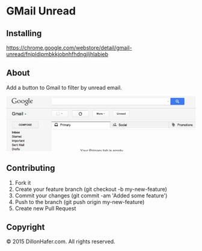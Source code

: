 # GMail Unread

## Installing

https://chrome.google.com/webstore/detail/gmail-unread/fnjpldipmbkkjobnhfhdngjljhlabieb

## About

Add a button to Gmail to filter by unread email.


![Gmail Unread](https://raw.githubusercontent.com/dillonhafer/gmail-unread/master/ScreenShot.png)

## Contributing
1. Fork it
2. Create your feature branch (git checkout -b my-new-feature)
3. Commit your changes (git commit -am 'Added some feature')
4. Push to the branch (git push origin my-new-feature)
5. Create new Pull Request

## Copyright

© 2015 DillonHafer.com. All rights reserved.
